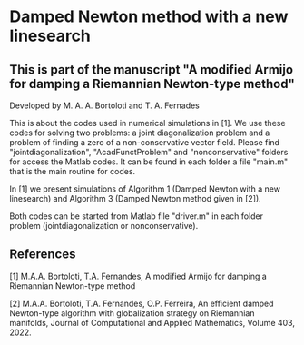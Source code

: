 # Damped Newton method with a new linesearch

## This is part of the manuscript "A modified Armijo for damping a Riemannian Newton-type method"


Developed by M. A. A. Bortoloti and T. A. Fernades


This is about the codes used in numerical simulations in [1]. We use these codes for solving two problems: a joint diagonalization problem and a problem of finding a zero of a non-conservative vector field. Please find "jointdiagonalization", "AcadFunctProblem" and "nonconservative" folders for access the Matlab codes. It can be found in each folder a file "main.m" that is the main routine for codes.

In [1] we present simulations of Algorithm 1 (Damped Newton with a new linesearch) and Algorithm 3 (Damped Newton method given in [2]).

Both codes can be started from Matlab file "driver.m" in each folder problem (jointdiagonalization or nonconservative).
 


 ## References

 [1] M.A.A. Bortoloti, T.A. Fernandes, A modified Armijo for damping a Riemannian Newton-type method

 [2] M.A.A. Bortoloti, T.A. Fernandes, O.P. Ferreira, An efficient damped Newton-type algorithm with globalization strategy on Riemannian manifolds, Journal of Computational and Applied Mathematics, Volume 403, 2022.
